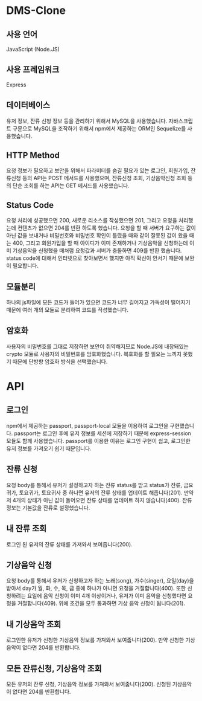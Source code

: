# DMS-Clone
## 사용 언어

JavaScript (Node.JS)

## 사용 프레임워크

Express

## 데이터베이스

유저 정보, 잔류 신청 정보 등을 관리하기 위해서 MySQL을 사용했습니다. 자바스크립트 구문으로 MySQL을 조작하기 위해서 npm에서 제공하는 ORM인 Sequelize를 사용했습니다.

## HTTP Method

요청 정보가 필요하고 보안을 위해서 파라미터를 숨길 필요가 있는 로그인, 회원가입, 잔류신청 등의 API는 POST 메서드를 사용했으며, 잔류신청 조회, 기상음악신청 조회 등의 단순 조회를 하는 API는 GET 메서드를 사용했습니다.

## Status Code

요청 처리에 성공했으면 200, 새로운 리소스를 작성했으면 201, 그리고 요청을 처리했는데 컨텐츠가 없으면 204를 반환 하도록 했습니다. 요청을 할 때 서버가 요구하는 값이 아닌 값을 보내거나 비밀번호와 비밀번호 확인이 틀렸을 때와 같이 잘못된 값이 왔을 때는 400, 그리고 회원가입을 할 때 아이디가 이미 존재하거나 기상음악을 신청하는데 이미 기상음악을 신청했을 때처럼 요청값과 서버가 충돌하면 409를 반환 했습니다. status code에 대해서 인터넷으로 찾아보면서 했지만 아직 확신이 안서기 때문에 보완이 필요합니다.

## 모듈분리

하나의 js파일에 모든 코드가 들어가 있으면 코드가 너무 길어지고 가독성이 떨어지기 때문에 여러 개의 모듈로 분리하여 코드를 작성했습니다.

## 암호화

사용자의 비밀번호를 그대로 저장하면 보안이 취약해지므로 Node.JS에 내장돼있는 crypto 모듈로 사용자의 비밀번호를 암호화했습니다. 복호화를 할 필요는 느끼지 못했기 때문에 단방향 암호화 방식을 선택했습니다.

# API

## 로그인

npm에서 제공하는 passport, passport-local 모듈을 이용하여 로그인을 구현했습니다. passport는 로그인 후에 유저 정보를 세션에 저장하기 때문에 express-session 모듈도 함께 사용했습니다. passport를 이용한 이유는 로그인 구현이 쉽고, 로그인한 유저 정보를 가져오기 쉽기 때문입니다.

## 잔류 신청

요청 body를 통해서 유저가 설정하고자 하는 잔류 status를 받고 status가 잔류, 금요귀가, 토요귀가, 토요귀사 중 하나면 유저의 잔류 상태를 업데이트 해줍니다(201). 만약 저 4개의 상태가 아닌 값이 들어오면 잔류 상태를 업데이트 하지 않습니다(400). 잔류 정보는 기본값을 잔류로 설정했습니다.

## 내 잔류 조회

로그인 된 유저의 잔류 상태를 가져와서 보여줍니다(200).

## 기상음악 신청

요청 body를 통해서 유저가 신청하고자 하는 노래(song), 가수(singer), 요일(day)을 받아서 day가 월, 화, 수, 목, 금 중에 하나가 아니면 요청을 거절합니다(400). 또한 신청하려는 요일에 음악 신청이 이미 4개 이상이거나, 유저가 이미 음악을 신청했다면 요청을 거절합니다(409). 위에 조건을 모두 통과하면 기상 음악 신청이 됩니다(201).

## 내 기상음악 조회

로그인한 유저가 신청한 기상음악 정보를 가져와서 보여줍니다(200). 만약 신청한 기상음악이 없다면 204를 반환합니다.

## 모든 잔류신청, 기상음악 조회

모든 유저의 잔류 신청, 기상음악 정보를 가져와서 보여줍니다(200). 신청된 기상음악이 없다면 204를 반환합니다.